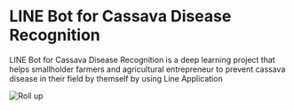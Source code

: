 # LINE Bot for Cassava Disease Recognition 

LINE Bot for Cassava Disease Recognition is a deep learning project that helps smallholder farmers and agricultural entrepreneur to prevent cassava disease in their field by themself by using Line Application

![Roll up](https://user-images.githubusercontent.com/106681968/216533039-afece9d9-bbb7-4297-af44-45363c9d4c52.jpg)
